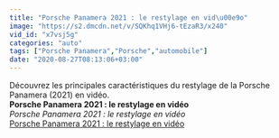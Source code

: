 ```yaml
---
title: "Porsche Panamera 2021 : le restylage en vid\u00e9o"
image: "https://s2.dmcdn.net/v/SQKhq1VHj6-tEzaR3/x240"
vid_id: "x7vsj5g"
categories: "auto"
tags: ["Porsche Panamera","Porsche","automobile"]
date: "2020-08-27T08:13:06+03:00"
---
```

Découvrez les principales caractéristiques du restylage de la Porsche Panamera (2021) en vidéo.<br><b>Porsche Panamera 2021 : le restylage en vidéo</b><br> <i>Porsche Panamera 2021 : le restylage en vidéo</i><br> <u>Porsche Panamera 2021 : le restylage en vidéo</u>

